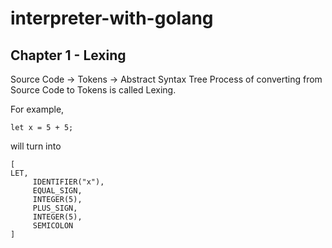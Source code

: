 # interpreter-with-golang

## Chapter 1 - Lexing

Source Code -> Tokens -> Abstract Syntax Tree
Process of converting from Source Code to Tokens is called Lexing.

For example,

```
let x = 5 + 5;
```

will turn into

```
[
LET,
     IDENTIFIER("x"),
     EQUAL_SIGN,
     INTEGER(5),
     PLUS_SIGN,
     INTEGER(5),
     SEMICOLON
]
```
